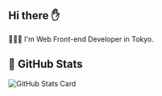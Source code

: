 ## Hi there ✋
👨🏻‍💻 I'm Web Front-end Developer in Tokyo.

## 🍕 GitHub Stats
![GitHub Stats Card](https://github-readme-stats.vercel.app/api?username=flt3150sk)
